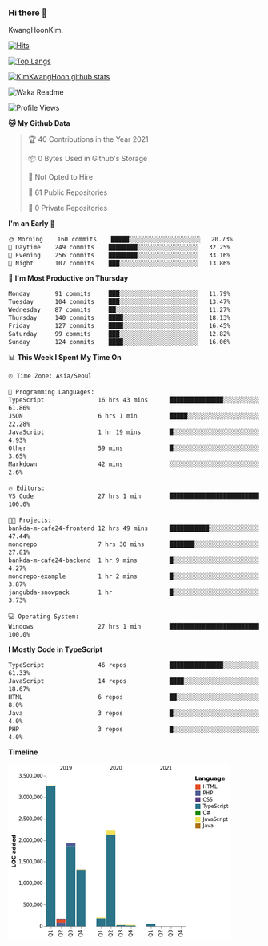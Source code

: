 ### Hi there 👋

KwangHoonKim.

[![Hits](https://hits.seeyoufarm.com/api/count/incr/badge.svg?url=https%3A%2F%2Fgithub.com%2Frhkdgns95)](https://hits.seeyoufarm.com)  

[![Top Langs](https://github-readme-stats.vercel.app/api/top-langs/?username=rhkdgns95&layout=compact)](https://github.com/anuraghazra/github-readme-stats)   

[![KimKwangHoon github stats](https://github-readme-stats.vercel.app/api?username=rhkdgns95&show_icons=true)](https://github.com/anuraghazra/github-readme-stats)  


<!--
**rhkdgns95/rhkdgns95** is a ✨ _special_ ✨ repository because its `README.md` (this file) appears on your GitHub profile.

Here are some ideas to get you started:

- 🔭 I’m currently working on ...
- 🌱 I’m currently learning ...
- 👯 I’m looking to collaborate on ...
- 🤔 I’m looking for help with ...
- 💬 Ask me about ...
- 📫 How to reach me: ...
- 😄 Pronouns: ...
- ⚡ Fun fact: ...
-->



![Waka Readme](https://github.com/rhkdgns95/rhkdgns95/workflows/Waka%20Readme/badge.svg)
<!--START_SECTION:waka-->
![Profile Views](http://img.shields.io/badge/Profile%20Views-0-blue)

**🐱 My Github Data** 

> 🏆 40 Contributions in the Year 2021
 > 
> 📦 0 Bytes Used in Github's Storage 
 > 
> 🚫 Not Opted to Hire
 > 
> 📜 61 Public Repositories 
 > 
> 🔑 0 Private Repositories  
 > 
**I'm an Early 🐤** 

```text
🌞 Morning    160 commits    █████░░░░░░░░░░░░░░░░░░░░   20.73% 
🌆 Daytime    249 commits    ████████░░░░░░░░░░░░░░░░░   32.25% 
🌃 Evening    256 commits    ████████░░░░░░░░░░░░░░░░░   33.16% 
🌙 Night      107 commits    ███░░░░░░░░░░░░░░░░░░░░░░   13.86%

```
📅 **I'm Most Productive on Thursday** 

```text
Monday       91 commits     ███░░░░░░░░░░░░░░░░░░░░░░   11.79% 
Tuesday      104 commits    ███░░░░░░░░░░░░░░░░░░░░░░   13.47% 
Wednesday    87 commits     ██░░░░░░░░░░░░░░░░░░░░░░░   11.27% 
Thursday     140 commits    ████░░░░░░░░░░░░░░░░░░░░░   18.13% 
Friday       127 commits    ████░░░░░░░░░░░░░░░░░░░░░   16.45% 
Saturday     99 commits     ███░░░░░░░░░░░░░░░░░░░░░░   12.82% 
Sunday       124 commits    ████░░░░░░░░░░░░░░░░░░░░░   16.06%

```


📊 **This Week I Spent My Time On** 

```text
⌚︎ Time Zone: Asia/Seoul

💬 Programming Languages: 
TypeScript               16 hrs 43 mins      ███████████████░░░░░░░░░░   61.86% 
JSON                     6 hrs 1 min         █████░░░░░░░░░░░░░░░░░░░░   22.28% 
JavaScript               1 hr 19 mins        █░░░░░░░░░░░░░░░░░░░░░░░░   4.93% 
Other                    59 mins             █░░░░░░░░░░░░░░░░░░░░░░░░   3.65% 
Markdown                 42 mins             ░░░░░░░░░░░░░░░░░░░░░░░░░   2.6%

🔥 Editors: 
VS Code                  27 hrs 1 min        █████████████████████████   100.0%

🐱‍💻 Projects: 
bankda-m-cafe24-frontend 12 hrs 49 mins      ███████████░░░░░░░░░░░░░░   47.44% 
monorepo                 7 hrs 30 mins       ███████░░░░░░░░░░░░░░░░░░   27.81% 
bankda-m-cafe24-backend  1 hr 9 mins         █░░░░░░░░░░░░░░░░░░░░░░░░   4.27% 
monorepo-example         1 hr 2 mins         █░░░░░░░░░░░░░░░░░░░░░░░░   3.87% 
jangubda-snowpack        1 hr                █░░░░░░░░░░░░░░░░░░░░░░░░   3.73%

💻 Operating System: 
Windows                  27 hrs 1 min        █████████████████████████   100.0%

```

**I Mostly Code in TypeScript** 

```text
TypeScript               46 repos            ███████████████░░░░░░░░░░   61.33% 
JavaScript               14 repos            ████░░░░░░░░░░░░░░░░░░░░░   18.67% 
HTML                     6 repos             ██░░░░░░░░░░░░░░░░░░░░░░░   8.0% 
Java                     3 repos             █░░░░░░░░░░░░░░░░░░░░░░░░   4.0% 
PHP                      3 repos             █░░░░░░░░░░░░░░░░░░░░░░░░   4.0%

```


**Timeline**

![Chart not found](https://raw.githubusercontent.com/rhkdgns95/rhkdgns95/master/charts/bar_graph.png) 


<!--END_SECTION:waka-->
